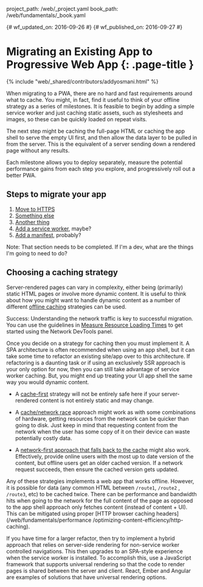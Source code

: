 project_path: /web/_project.yaml
book_path: /web/fundamentals/_book.yaml

{# wf_updated_on: 2016-09-26 #}
{# wf_published_on: 2016-09-27 #}

# Migrating an Existing App to Progressive Web App {: .page-title }

{% include "web/_shared/contributors/addyosmani.html" %}

When migrating to a PWA, there are no hard and fast requirements around what to
cache. You might, in fact, find it useful to think of your offline strategy as a
series of milestones. It is feasible to begin by adding a simple service worker
and just caching static assets, such as stylesheets and images, so these can be
quickly loaded on repeat visits.

The next step might be caching the full-page HTML or caching the app shell to
serve the empty UI first, and then allow the data layer to be pulled in from the
server. This is the equivalent of a server sending down a rendered page without
any results.

Each milestone allows you to deploy separately, measure the potential
performance gains from each step you explore, and progressively roll out a
better PWA.

## Steps to migrate your app

1. [Move to HTTPS](#)
2. [Something else](#)
3. [Another thing](#)
4. [Add a service worker](#), maybe?
5. [Add a manifest](#), probably?

Note: That section needs to be completed. If I'm a dev, what are the things I'm going to need to do?

## Choosing a caching strategy

Server-rendered pages can vary in complexity, either being (primarily) static
HTML pages or involve more dynamic content. It is useful to think about how
you might want to handle dynamic content as a number of different [offline
caching](/web/fundamentals/instant-and-offline/offline-cookbook/) strategies
can be used.

Success: Understanding the network traffic is key to successful migration. You can use the guidelines in [Measure Resource Loading Times](/web/tools/chrome-devtools/profile/network-performance/resource-loading) to get started using the Network DevTools panel.

Once you decide on a strategy for caching then you must implement it. A SPA
architecture is often recommended when using an app shell, but it can take
some time to refactor an existing site/app over to this architecture. If
refactoring is a daunting task or if using an exclusively SSR approach is
your only option for now, then you can still take advantage of service worker
caching. But, you might end up treating your UI app shell the same way you
would dynamic content. 

* A [cache-first](#) strategy will not be entirely safe here if your server-rendered content is not entirely static and may change.

* A [cache/network race](/web/fundamentals/instant-and-offline/offline-cookbook/#cache-network-race) approach might work as with some combinations of hardware, getting resources from the network can be quicker than going to disk. Just keep in mind that requesting content from the network when the user has some copy of it on their device can waste potentially costly data.

* A [network-first approach that falls back to the cache](/web/fundamentals/instant-and-offline/offline-cookbook/#network-falling-back-to-cache) might also work. Effectively, provide online users with the most up to date version of the content, but offline users get an older cached version. If a network request succeeds, then ensure the cached version gets updated. 

Any of these strategies implements a web app that works offline. However, it is
possible for data (any common HTML between `/route1`, `/route2` , `/route3`,
etc) to be cached twice. There can be performance and bandwidth hits when going
to the network for the full content of the page as opposed to the app shell
approach only fetches content (instead of content + UI). This can be mitigated
using proper [HTTP browser caching headers](/web/fundamentals/performance
/optimizing-content-efficiency/http-caching).

If you have time for a larger refactor, then try to implement a hybrid approach
that relies on server-side rendering for non-service worker controlled
navigations. This then upgrades to an SPA-style experience when the service
worker is installed. To accomplish this, use a JavaScript framework that
supports universal rendering so that the code to render pages is shared between
the server and client. React, Ember and Angular are examples of solutions that
have universal rendering options.



